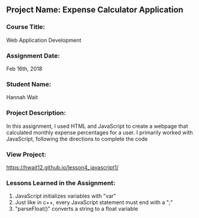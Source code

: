 ## Project Name:  Expense Calculator Application

### Course Title:
Web Application Development

### Assignment Date:  
Feb 16th, 2018

### Student Name:  
Hannah Wait

### Project Description:
In this assignment, I used HTML and JavaScript to create a webpage that calculated monthly expense percentages for a user.  I primarily worked with JavaScript, following the directions to complete the code

### View Project:
https://hwait12.github.io/lesson4_javascript1/

### Lessons Learned in the Assignment:
1. JavaScript initializes variables with "var"
2. Just like in c++, every JavaScript statement must end with a ";"
3. "parseFloat()" converts a string to a float variable




